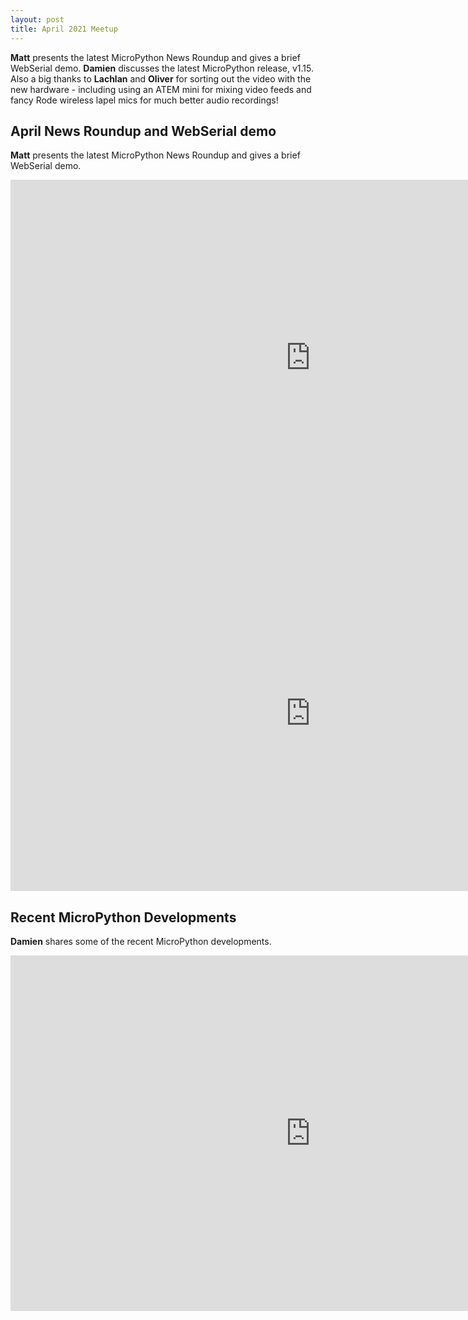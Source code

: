 ```yaml
---
layout: post
title: April 2021 Meetup
---
```


**Matt** presents the latest MicroPython News Roundup and gives a brief WebSerial demo. **Damien** discusses the latest MicroPython release, v1.15.
Also a big thanks to **Lachlan** and **Oliver** for sorting out the video with the new hardware - including using an ATEM mini for mixing video feeds and fancy Rode wireless lapel mics for much better audio recordings!

## April News Roundup and WebSerial demo

**Matt** presents the latest MicroPython News Roundup and gives a brief WebSerial demo.

<iframe width="960" height="569" src="https://www.youtube.com/embed/SdzcV_wNtcI" title="YouTube video player" frameborder="0" allow="accelerometer; autoplay; clipboard-write; encrypted-media; gyroscope; picture-in-picture" allowfullscreen></iframe>
<iframe src="https://docs.google.com/presentation/d/e/2PACX-1vRCqCt-4PtIfmkcZJsM-S3i_4tZTo5ygvs3k2wKlKdc5Vo90jJ2XtPyaLHLQMKwhANmVOvxnvziUOCB/embed?start=false&loop=false&delayms=3000" frameborder="0" width="960" height="569" allowfullscreen="true" mozallowfullscreen="true" webkitallowfullscreen="true"></iframe>

## Recent MicroPython Developments

**Damien** shares some of the recent MicroPython developments.

<iframe width="960" height="569" src="https://www.youtube.com/embed/eaJmBP5Wvkw" title="YouTube video player" frameborder="0" allow="accelerometer; autoplay; clipboard-write; encrypted-media; gyroscope; picture-in-picture" allowfullscreen></iframe>
